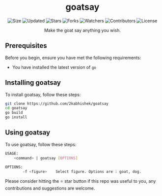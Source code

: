 <div align="center">

# goatsay

![Size](https://img.shields.io/github/repo-size/2kabhishek/goatsay?style=plastic&color=0f0&label=Size)
![Updated](https://img.shields.io/github/last-commit/2kabhishek/goatsay?style=plastic&color=f00&label=Updated)
![Stars](https://img.shields.io/github/stars/2kabhishek/goatsay?style=plastic&color=ffc801&label=Stars)
![Forks](https://img.shields.io/github/forks/2kabhishek/goatsay?style=plastic&color=003cff&label=Forks)
![Watchers](https://img.shields.io/github/watchers/2kabhishek/goatsay?style=plastic&color=ff5500&label=Watchers)
![Contributors](https://img.shields.io/github/contributors/2kabhishek/goatsay?style=plastic&color=f0f&label=Contributors)
![License](https://img.shields.io/github/license/2kabhishek/goatsay?style=plastic&color=555&label=License)

Make the goat say anything you wish.

</div>


## Prerequisites

Before you begin, ensure you have met the following requirements:

- You have installed the latest version of `go`

## Installing goatsay

To install goatsay, follow these steps:

```bash
git clone https://github.com/2kabhishek/goatsay
cd goatsay
go build
go install
```

## Using goatsay

To use goatsay, follow these steps:

```bash
USAGE:
    <command> | goatsay [OPTIONS]

OPTIONS:
        -f <figure>    Select figure. Options are : goat, dog.
```

Please consider hitting the ⭐ star button if this repo was useful to you, any contributions and suggestions are welcome.

